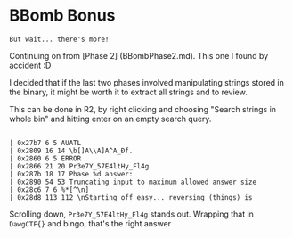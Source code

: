 # BBomb Bonus

```
But wait... there's more!
```

Continuing on from [Phase 2] (BBombPhase2.md). This one I found by accident :D

I decided that if the last two phases involved manipulating strings stored in the binary, it might be worth it to extract all strings and to review.

This can be done in R2, by right clicking and choosing "Search strings in whole bin" and hitting enter on an empty search query.

```

| 0x27b7 6 5 AUATL                                                                   
| 0x2809 16 14 \b[]A\\A]A^A_Ðf.                                                    
| 0x2860 6 5 ERROR                                               
| 0x2866 21 20 Pr3e7Y_57E4ltHy_Fl4g               
| 0x287b 18 17 Phase %d answer:                         
| 0x2890 54 53 Truncating input to maximum allowed answer size                          
| 0x28c6 7 6 %*[^\n]                                        
| 0x28d8 113 112 \nStarting off easy... reversing (things) is

```

Scrolling down, `Pr3e7Y_57E4ltHy_Fl4g` stands out. Wrapping that in `DawgCTF{}` and bingo, that's the right answer 
